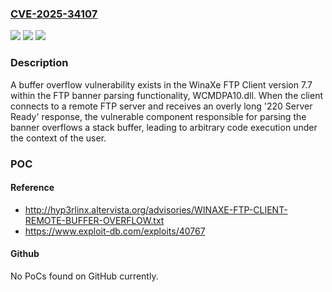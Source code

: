 ### [CVE-2025-34107](https://cve.mitre.org/cgi-bin/cvename.cgi?name=CVE-2025-34107)
![](https://img.shields.io/static/v1?label=Product&message=WinaXe%20FTP%20Client&color=blue)
![](https://img.shields.io/static/v1?label=Version&message=7.7%20&color=brightgreen)
![](https://img.shields.io/static/v1?label=Vulnerability&message=CWE-121%20Stack-based%20Buffer%20Overflow&color=brightgreen)

### Description

A buffer overflow vulnerability exists in the WinaXe FTP Client version 7.7 within the FTP banner parsing functionality, WCMDPA10.dll. When the client connects to a remote FTP server and receives an overly long '220 Server Ready' response, the vulnerable component responsible for parsing the banner overflows a stack buffer, leading to arbitrary code execution under the context of the user.

### POC

#### Reference
- http://hyp3rlinx.altervista.org/advisories/WINAXE-FTP-CLIENT-REMOTE-BUFFER-OVERFLOW.txt
- https://www.exploit-db.com/exploits/40767

#### Github
No PoCs found on GitHub currently.

